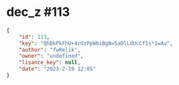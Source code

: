 
# dec_z #113
                
```JSON
{
    "id": 113,
    "key": "QhBkPkFhU+4rOzPpWbiBgN=5aDlLdUcCfIs*1wAv",
    "author": "fwRelik",
    "owner": "undefined",
    "lisance_key": null,
    "date": "2023-2-19 12:05"
}
```
    